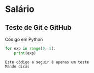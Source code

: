 # Salário

## Teste de Git e GitHub 

Código em Python

````python
for exp in range(0, 5):
    print(exp)
````

````
Este código a seguir é apenas um teste
Mande dicas
````
